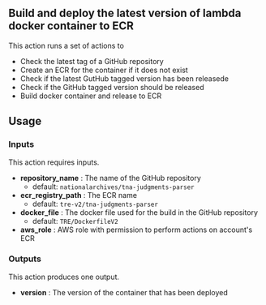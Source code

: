 ## Build and deploy the latest version of lambda docker container to ECR

This action runs a set of actions to
- Check the latest tag of a GitHub repository
- Create an ECR for the container if it does not exist
- Check if the latest GutHub tagged version has been releasede
- Check if the GitHub tagged version should be released
- Build docker container and release to ECR


## Usage

### Inputs

This action requires inputs.

- **repository_name** : The name of the GitHub repository
   - default: ```nationalarchives/tna-judgments-parser```
- **ecr_registry_path** : The ECR name
   - default: ```tre-v2/tna-judgments-parser```
- **docker_file** : The docker file used for the build in the GitHub repository
   - default: ```TRE/DockerfileV2```
- **aws_role** : AWS role with permission to perform actions on account's ECR

### Outputs

This action produces one output.

- **version** : The version of the container that has been deployed
